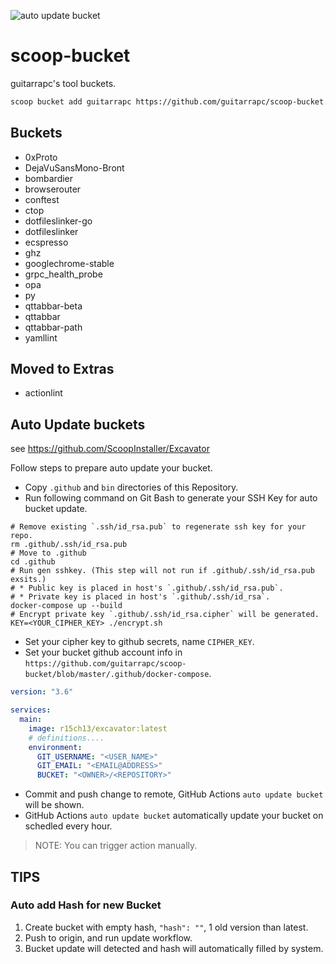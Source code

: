 ![auto update bucket](https://github.com/guitarrapc/scoop-bucket/workflows/auto%20update%20bucket/badge.svg)

# scoop-bucket

guitarrapc's tool buckets.

```sh
scoop bucket add guitarrapc https://github.com/guitarrapc/scoop-bucket.git
```

## Buckets

* 0xProto
* DejaVuSansMono-Bront
* bombardier
* browserouter
* conftest
* ctop
* dotfileslinker-go
* dotfileslinker
* ecspresso
* ghz
* googlechrome-stable
* grpc_health_probe
* opa
* py
* qttabbar-beta
* qttabbar
* qttabbar-path
* yamllint

## Moved to Extras

* actionlint

## Auto Update buckets

see https://github.com/ScoopInstaller/Excavator

Follow steps to prepare auto update your bucket.

* Copy `.github` and `bin` directories of this Repository.
* Run following command on Git Bash to generate your SSH Key for auto bucket update.

```shell
# Remove existing `.ssh/id_rsa.pub` to regenerate ssh key for your repo.
rm .github/.ssh/id_rsa.pub
# Move to .github
cd .github
# Run gen sshkey. (This step will not run if .github/.ssh/id_rsa.pub exsits.)
# * Public key is placed in host's `.github/.ssh/id_rsa.pub`.
# * Private key is placed in host's `.github/.ssh/id_rsa`.
docker-compose up --build
# Encrypt private key `.github/.ssh/id_rsa.cipher` will be generated.
KEY=<YOUR_CIPHER_KEY> ./encrypt.sh
```

* Set your cipher key to github secrets, name `CIPHER_KEY`.
* Set your bucket github account info in `https://github.com/guitarrapc/scoop-bucket/blob/master/.github/docker-compose`.

```yaml
version: "3.6"

services:
  main:
    image: r15ch13/excavator:latest
    # definitions....
    environment:
      GIT_USERNAME: "<USER_NAME>"
      GIT_EMAIL: "<EMAIL@ADDRESS>"
      BUCKET: "<OWNER>/<REPOSITORY>"
```

* Commit and push change to remote, GitHub Actions `auto update bucket` will be shown.
* GitHub Actions `auto update bucket` automatically update your bucket on schedled every hour.

> NOTE: You can trigger action manually.

## TIPS

### Auto add Hash for new Bucket

1. Create bucket with empty hash, `"hash": ""`, 1 old version than latest.
1. Push to origin, and run update workflow.
1. Bucket update will detected and hash will automatically filled by system.
